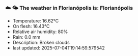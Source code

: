 ### ☁️ 🌤️  The weather in Florianópolis is: Florianópolis

- Temperature: 16.62°C
- On flesh: 16.43°C
- Relative air humidity: 80%
- Rain: 0.0 mm
- Description: Broken clouds
- last updated: 2025-07-04T19:14:59.579542
